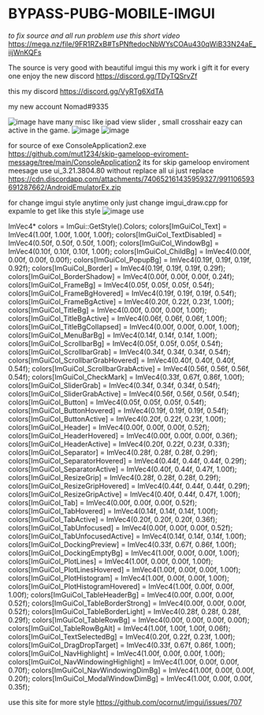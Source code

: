 # BYPASS-PUBG-MOBILE-IMGUI
*to fix source and all run problem use this short video*
https://mega.nz/file/9FR1RZxB#TsPNftedocNbWYsCOAu430qWiB33N24aE_iijWnKQFs

The source is very good with beautiful imgui
this my work i gift it for every one
enjoy 
the new discord https://discord.gg/TDyTQSrvZf

this my discord https://discord.gg/VyRTg6XdTA

my new account Nomad#9335

![image](https://user-images.githubusercontent.com/44782684/176041466-a8b94bcf-7084-4e3c-841b-f35f0f5f5b40.png)
have many misc like ipad view slider , small crosshair eazy can active in the game.
![image](https://user-images.githubusercontent.com/44782684/176043981-232a4b94-f390-4b4e-a82e-a24aa52b17b8.png)
![image](https://user-images.githubusercontent.com/44782684/176041629-0feb925b-af45-4ffd-ad32-a9c9ac4112ad.png)


for source of exe ConsoleApplication2.exe https://github.com/mut1234/skip-gameloop-eviroment-message/tree/main/ConsoleApplication2 its for skip gameloop enviroment meesage use ui_3.21.3804.80 without replace all ui just replace https://cdn.discordapp.com/attachments/740652161435959327/991106593691287662/AndroidEmulatorEx.zip

for change imgui style anytime only just change imgui_draw.cpp 
for expamle
to get like this style ![image](https://user-images.githubusercontent.com/44782684/176043590-e75a2819-05b6-4189-993a-8a17708665a0.png)
use


  ImVec4* colors = ImGui::GetStyle().Colors;
  colors[ImGuiCol_Text]                   = ImVec4(1.00f, 1.00f, 1.00f, 1.00f);
  colors[ImGuiCol_TextDisabled]           = ImVec4(0.50f, 0.50f, 0.50f, 1.00f);
  colors[ImGuiCol_WindowBg]               = ImVec4(0.10f, 0.10f, 0.10f, 1.00f);
  colors[ImGuiCol_ChildBg]                = ImVec4(0.00f, 0.00f, 0.00f, 0.00f);
  colors[ImGuiCol_PopupBg]                = ImVec4(0.19f, 0.19f, 0.19f, 0.92f);
  colors[ImGuiCol_Border]                 = ImVec4(0.19f, 0.19f, 0.19f, 0.29f);
  colors[ImGuiCol_BorderShadow]           = ImVec4(0.00f, 0.00f, 0.00f, 0.24f);
  colors[ImGuiCol_FrameBg]                = ImVec4(0.05f, 0.05f, 0.05f, 0.54f);
  colors[ImGuiCol_FrameBgHovered]         = ImVec4(0.19f, 0.19f, 0.19f, 0.54f);
  colors[ImGuiCol_FrameBgActive]          = ImVec4(0.20f, 0.22f, 0.23f, 1.00f);
  colors[ImGuiCol_TitleBg]                = ImVec4(0.00f, 0.00f, 0.00f, 1.00f);
  colors[ImGuiCol_TitleBgActive]          = ImVec4(0.06f, 0.06f, 0.06f, 1.00f);
  colors[ImGuiCol_TitleBgCollapsed]       = ImVec4(0.00f, 0.00f, 0.00f, 1.00f);
  colors[ImGuiCol_MenuBarBg]              = ImVec4(0.14f, 0.14f, 0.14f, 1.00f);
  colors[ImGuiCol_ScrollbarBg]            = ImVec4(0.05f, 0.05f, 0.05f, 0.54f);
  colors[ImGuiCol_ScrollbarGrab]          = ImVec4(0.34f, 0.34f, 0.34f, 0.54f);
  colors[ImGuiCol_ScrollbarGrabHovered]   = ImVec4(0.40f, 0.40f, 0.40f, 0.54f);
  colors[ImGuiCol_ScrollbarGrabActive]    = ImVec4(0.56f, 0.56f, 0.56f, 0.54f);
  colors[ImGuiCol_CheckMark]              = ImVec4(0.33f, 0.67f, 0.86f, 1.00f);
  colors[ImGuiCol_SliderGrab]             = ImVec4(0.34f, 0.34f, 0.34f, 0.54f);
  colors[ImGuiCol_SliderGrabActive]       = ImVec4(0.56f, 0.56f, 0.56f, 0.54f);
  colors[ImGuiCol_Button]                 = ImVec4(0.05f, 0.05f, 0.05f, 0.54f);
  colors[ImGuiCol_ButtonHovered]          = ImVec4(0.19f, 0.19f, 0.19f, 0.54f);
  colors[ImGuiCol_ButtonActive]           = ImVec4(0.20f, 0.22f, 0.23f, 1.00f);
  colors[ImGuiCol_Header]                 = ImVec4(0.00f, 0.00f, 0.00f, 0.52f);
  colors[ImGuiCol_HeaderHovered]          = ImVec4(0.00f, 0.00f, 0.00f, 0.36f);
  colors[ImGuiCol_HeaderActive]           = ImVec4(0.20f, 0.22f, 0.23f, 0.33f);
  colors[ImGuiCol_Separator]              = ImVec4(0.28f, 0.28f, 0.28f, 0.29f);
  colors[ImGuiCol_SeparatorHovered]       = ImVec4(0.44f, 0.44f, 0.44f, 0.29f);
  colors[ImGuiCol_SeparatorActive]        = ImVec4(0.40f, 0.44f, 0.47f, 1.00f);
  colors[ImGuiCol_ResizeGrip]             = ImVec4(0.28f, 0.28f, 0.28f, 0.29f);
  colors[ImGuiCol_ResizeGripHovered]      = ImVec4(0.44f, 0.44f, 0.44f, 0.29f);
  colors[ImGuiCol_ResizeGripActive]       = ImVec4(0.40f, 0.44f, 0.47f, 1.00f);
  colors[ImGuiCol_Tab]                    = ImVec4(0.00f, 0.00f, 0.00f, 0.52f);
  colors[ImGuiCol_TabHovered]             = ImVec4(0.14f, 0.14f, 0.14f, 1.00f);
  colors[ImGuiCol_TabActive]              = ImVec4(0.20f, 0.20f, 0.20f, 0.36f);
  colors[ImGuiCol_TabUnfocused]           = ImVec4(0.00f, 0.00f, 0.00f, 0.52f);
  colors[ImGuiCol_TabUnfocusedActive]     = ImVec4(0.14f, 0.14f, 0.14f, 1.00f);
  colors[ImGuiCol_DockingPreview]         = ImVec4(0.33f, 0.67f, 0.86f, 1.00f);
  colors[ImGuiCol_DockingEmptyBg]         = ImVec4(1.00f, 0.00f, 0.00f, 1.00f);
  colors[ImGuiCol_PlotLines]              = ImVec4(1.00f, 0.00f, 0.00f, 1.00f);
  colors[ImGuiCol_PlotLinesHovered]       = ImVec4(1.00f, 0.00f, 0.00f, 1.00f);
  colors[ImGuiCol_PlotHistogram]          = ImVec4(1.00f, 0.00f, 0.00f, 1.00f);
  colors[ImGuiCol_PlotHistogramHovered]   = ImVec4(1.00f, 0.00f, 0.00f, 1.00f);
  colors[ImGuiCol_TableHeaderBg]          = ImVec4(0.00f, 0.00f, 0.00f, 0.52f);
  colors[ImGuiCol_TableBorderStrong]      = ImVec4(0.00f, 0.00f, 0.00f, 0.52f);
  colors[ImGuiCol_TableBorderLight]       = ImVec4(0.28f, 0.28f, 0.28f, 0.29f);
  colors[ImGuiCol_TableRowBg]             = ImVec4(0.00f, 0.00f, 0.00f, 0.00f);
  colors[ImGuiCol_TableRowBgAlt]          = ImVec4(1.00f, 1.00f, 1.00f, 0.06f);
  colors[ImGuiCol_TextSelectedBg]         = ImVec4(0.20f, 0.22f, 0.23f, 1.00f);
  colors[ImGuiCol_DragDropTarget]         = ImVec4(0.33f, 0.67f, 0.86f, 1.00f);
  colors[ImGuiCol_NavHighlight]           = ImVec4(1.00f, 0.00f, 0.00f, 1.00f);
  colors[ImGuiCol_NavWindowingHighlight]  = ImVec4(1.00f, 0.00f, 0.00f, 0.70f);
  colors[ImGuiCol_NavWindowingDimBg]      = ImVec4(1.00f, 0.00f, 0.00f, 0.20f);
  colors[ImGuiCol_ModalWindowDimBg]       = ImVec4(1.00f, 0.00f, 0.00f, 0.35f);


use this site for more style https://github.com/ocornut/imgui/issues/707
